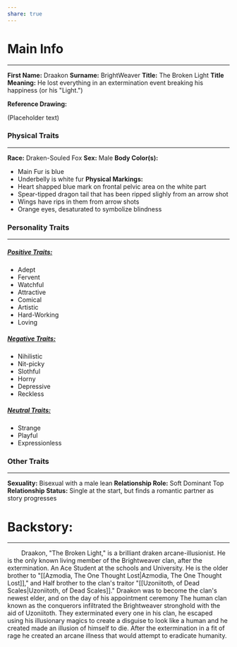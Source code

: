 ```yaml
---
share: true
---
```

# Main Info
---

**First Name:** Draakon 
**Surname:** BrightWeaver
**Title:** The Broken Light
**Title Meaning:** He lost everything in an extermination event breaking his happiness (or his "Light.")

**Reference Drawing:**

(Placeholder text)
### **Physical Traits**
---
**Race:** Draken-Souled Fox
**Sex:** Male
**Body Color(s):**
- Main Fur is blue
- Underbelly is white fur
**Physical Markings:**
- Heart shapped blue mark on frontal pelvic area on the white part
- Spear-tipped dragon tail that has been ripped slighly from an arrow shot
- Wings have rips in them from arrow shots
- Orange eyes, desaturated to symbolize blindness

### **Personality Traits**
---
##### <u>Positive Traits:</u>
- Adept
- Fervent
- Watchful
- Attractive
- Comical
- Artistic
- Hard-Working
- Loving
##### <u>Negative Traits:</u>
- Nihilistic
- Nit-picky
- Slothful
- Horny
- Depressive
- Reckless
##### <u>Neutral Traits:</u>
- Strange
- Playful
- Expressionless

### **Other Traits**
---
**Sexuality:** Bisexual with a male lean
**Relationship Role:** Soft Dominant Top
**Relationship Status:** Single at the start, but finds a romantic partner as story progresses
# **Backstory:**
---
&nbsp;&nbsp;&nbsp;&nbsp;&nbsp;&nbsp;&nbsp; Draakon, "The Broken Light," is a brilliant draken arcane-illusionist. He is the only known living member of the Brightweaver clan, after the extermination. An Ace Student at the schools and University. He is the older brother to "[[Azmodia, The One Thought Lost|Azmodia, The One Thought Lost]]," and Half brother to the clan's traitor "[[Uzoniitoth, of Dead Scales|Uzoniitoth, of Dead Scales]]." Draakon was to become the clan's newest elder, and on the day of his appointment ceremony The human clan known as the conquerors infiltrated the Brightweaver stronghold with the aid of Uzoniitoth. They exterminated every one in his clan, he escaped using his illusionary magics to create a disguise to look like a human and he created made an illusion of himself to die. After the extermination in a fit of rage he created an arcane illness that would attempt to eradicate humanity.





